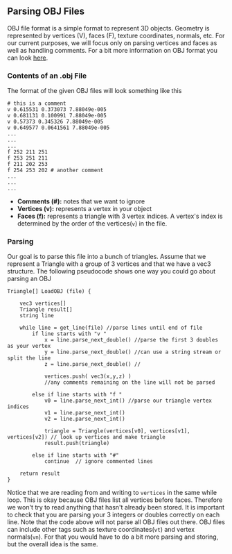 ## Parsing OBJ Files  
OBJ file format is a simple format to represent 3D objects. Geometry is represented by vertices (V), faces (F), texture coordinates, normals, etc. For our current purposes, we will focus only on parsing vertices and faces as well as handling comments. For a bit more information on OBJ format you can look [here]([https://en.wikipedia.org/wiki/Wavefront_.obj_file](https://en.wikipedia.org/wiki/Wavefront_.obj_file)). 
### Contents of an .obj File  
The format of the given OBJ files will look something like this

```pseudocode
# this is a comment
v 0.615531 0.373073 7.88049e-005
v 0.681131 0.100991 7.88049e-005
v 0.57373 0.345326 7.88049e-005
v 0.649577 0.0641561 7.88049e-005
...
...
...
f 252 211 251
f 253 251 211
f 211 202 253
f 254 253 202 # another comment
...
...
...
```


 - **Comments (#):** notes that we want to ignore
 - **Vertices (v):** represents a vertex in your object
 - **Faces (f):** represents a triangle with 3 vertex indices.  A vertex's index is determined by the order of the vertices(`v`) in the file.


### Parsing 
Our goal is to parse this file into a bunch of triangles. Assume that we represent a Triangle with a group of 3 vertices and that we have a vec3 structure. The following pseudocode shows one way you could go about parsing an OBJ

```pseudocode
Triangle[] LoadOBJ (file) {

    vec3 vertices[]
    Triangle result[]
    string line
    
    while line = get_line(file) //parse lines until end of file
	    if line starts with "v "
		    x = line.parse_next_double() //parse the first 3 doubles as your vertex
		    y = line.parse_next_double() //can use a string stream or split the line
		    z = line.parse_next_double() // 
		    
		    vertices.push( vec3(x,y,z) )
		    //any comments remaining on the line will not be parsed
		    
		else if line starts with "f "
			v0 = line.parse_next_int() //parse our triangle vertex indices
			v1 = line.parse_next_int()
			v2 = line.parse_next_int()

			triangle = Triangle(vertices[v0], vertices[v1], vertices[v2]) // look up vertices and make triangle
			result.push(triangle)
			
		else if line starts with "#"
			continue  // ignore commented lines
			
	return result
}
```
Notice that we are reading from and writing to `vertices` in the same while loop. This is okay because OBJ files list all vertices before faces. Therefore we won't try to read anything that hasn't already been stored. It is important to check that you are parsing your 3 integers or doubles correctly on each line. Note that the code above will not parse all OBJ files out there. OBJ files can include other tags such as texture coordinates(`vt`) and vertex normals(`vn`). For that you would have to do a bit more parsing and storing, but the overall idea is the same.
